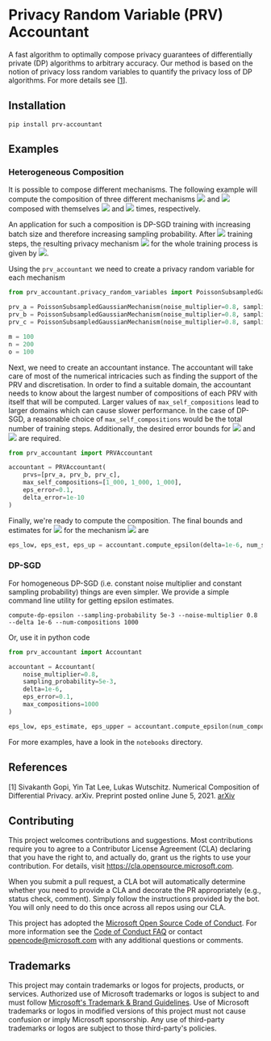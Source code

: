 # Privacy Random Variable (PRV) Accountant

A fast algorithm to optimally compose privacy guarantees of differentially private (DP) algorithms to arbitrary accuracy.
Our method is based on the notion of privacy loss random variables to quantify the privacy loss of DP algorithms.
For more details see [[1](https://arxiv.org/abs/2106.02848)].

## Installation

```
pip install prv-accountant
```

## Examples


### Heterogeneous Composition

It is possible to compose different mechanisms.
The following example will compute the composition of three different mechanisms <img src="https://render.githubusercontent.com/render/math?math=M^{(a)}, M^{(b)}"> and <img src="https://render.githubusercontent.com/render/math?math=M^{(c)}"> composed with themselves <img src="https://render.githubusercontent.com/render/math?math=m, n">
 and <img src="https://render.githubusercontent.com/render/math?math=o"> times, respectively.

An application for such a composition is DP-SGD training with increasing batch size and therefore increasing sampling probability.
After <img src="https://render.githubusercontent.com/render/math?math=m%2bn%2bo"> training steps, the resulting privacy mechanism <img src="https://render.githubusercontent.com/render/math?math=M"> for the whole training process is given by <img src="https://render.githubusercontent.com/render/math?math=M = M_1^{(a)} \circ \dots \circ M_m^{(a)} \circ M_1^{(b)} \circ \dots \circ M_n^{(b)} \circ M_1^{(c)} \circ \dots \circ M_o^{(c)}">.

Using the `prv_accountant` we need to create a privacy random variable for each mechanism

```python
from prv_accountant.privacy_random_variables import PoissonSubsampledGaussianMechanism

prv_a = PoissonSubsampledGaussianMechanism(noise_multiplier=0.8, sampling_probability=5e-3)
prv_b = PoissonSubsampledGaussianMechanism(noise_multiplier=0.8, sampling_probability=1e-2)
prv_c = PoissonSubsampledGaussianMechanism(noise_multiplier=0.8, sampling_probability=2e-2)

m = 100
n = 200
o = 100
```

Next, we need to create an accountant instance.
The accountant will take care of most of the numerical intricacies such as finding the support of the PRV and discretisation.
In order to find a suitable domain, the accountant needs to know about the largest number of compositions of each PRV with itself that will be computed.
Larger values of `max_self_compositions` lead to larger domains which can cause slower performance.
In the case of DP-SGD, a reasonable choice of `max_self_compositions` would be the total number of training steps.
Additionally, the desired error bounds for <img src="https://render.githubusercontent.com/render/math?math=\varepsilon"> and <img src="https://render.githubusercontent.com/render/math?math=\delta"> are required.

```python
from prv_accountant import PRVAccountant

accountant = PRVAccountant(
    prvs=[prv_a, prv_b, prv_c],
    max_self_compositions=[1_000, 1_000, 1_000],
    eps_error=0.1,
    delta_error=1e-10
)
```

Finally, we're ready to compute the composition.
The final bounds and estimates for <img src="https://render.githubusercontent.com/render/math?math=\varepsilon"> for the mechanism <img src="https://render.githubusercontent.com/render/math?math=M"> are

```python
eps_low, eps_est, eps_up = accountant.compute_epsilon(delta=1e-6, num_self_compositions=[m, n, o])
```


### DP-SGD

For homogeneous DP-SGD (i.e. constant noise multiplier and constant sampling probability) things are even simpler.
We provide a simple command line utility for getting epsilon estimates.

```
compute-dp-epsilon --sampling-probability 5e-3 --noise-multiplier 0.8 --delta 1e-6 --num-compositions 1000
```

Or, use it in python code

```python
from prv_accountant import Accountant

accountant = Accountant(
	noise_multiplier=0.8,
	sampling_probability=5e-3,
	delta=1e-6,
	eps_error=0.1,
	max_compositions=1000
)

eps_low, eps_estimate, eps_upper = accountant.compute_epsilon(num_compositions=1000)
```

For more examples, have a look in the `notebooks` directory.


## References

[1] Sivakanth Gopi, Yin Tat Lee, Lukas Wutschitz. Numerical Composition of Differential Privacy. arXiv. Preprint posted online June 5, 2021. [arXiv](https://arxiv.org/abs/2106.02848)

## Contributing

This project welcomes contributions and suggestions.  Most contributions require you to agree to a
Contributor License Agreement (CLA) declaring that you have the right to, and actually do, grant us
the rights to use your contribution. For details, visit https://cla.opensource.microsoft.com.

When you submit a pull request, a CLA bot will automatically determine whether you need to provide
a CLA and decorate the PR appropriately (e.g., status check, comment). Simply follow the instructions
provided by the bot. You will only need to do this once across all repos using our CLA.

This project has adopted the [Microsoft Open Source Code of Conduct](https://opensource.microsoft.com/codeofconduct/).
For more information see the [Code of Conduct FAQ](https://opensource.microsoft.com/codeofconduct/faq/) or
contact [opencode@microsoft.com](mailto:opencode@microsoft.com) with any additional questions or comments.

## Trademarks

This project may contain trademarks or logos for projects, products, or services. Authorized use of Microsoft 
trademarks or logos is subject to and must follow 
[Microsoft's Trademark & Brand Guidelines](https://www.microsoft.com/en-us/legal/intellectualproperty/trademarks/usage/general).
Use of Microsoft trademarks or logos in modified versions of this project must not cause confusion or imply Microsoft sponsorship.
Any use of third-party trademarks or logos are subject to those third-party's policies.
